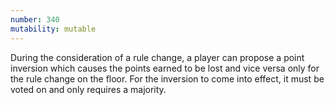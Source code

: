 ```yaml
---
number: 340
mutability: mutable
---
```


During the consideration of a rule change, a player can propose a point inversion which causes the points earned to be lost and vice versa only for the rule change on the floor. For the inversion to come into effect, it must be voted on and only requires a majority.
